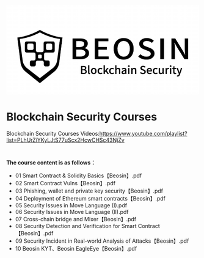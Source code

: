 ![alt](https://github.com/BeosinBlockchainSecurity/Web3-Knowledge-Base/blob/main/Black.png)
# Blockchain Security Courses
Blockchain Security Courses Videos:https://www.youtube.com/playlist?list=PLhUrZiYKyLJtS77uScx2HcwCHSc43NjZv
#
**The course content is as follows：**
- 01 Smart Contract & Solidity Basics【Beosin】.pdf
- 02 Smart Contract Vulns【Beosin】.pdf
- 03 Phishing, wallet and private key security【Beosin】.pdf
- 04 Deployment of Ethereum smart contracts【Beosin】.pdf
- 05 Security Issues in Move Language (I).pdf
- 06 Security Issues in Move Language (II).pdf
- 07 Cross-chain bridge and Mixer【Beosin】.pdf
- 08 Security Detection and Verification for Smart Contract 【Beosin】.pdf
- 09 Security Incident in Real-world Analysis of Attacks【Beosin】.pdf
- 10 Beosin KYT、Beosin EagleEye【Beosin】.pdf
